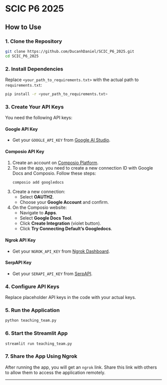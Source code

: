 # SCIC P6 2025

## How to Use

### 1. Clone the Repository
```sh
git clone https://github.com/DucanhDaniel/SCIC_P6_2025.git
cd SCIC_P6_2025
```

### 2. Install Dependencies
Replace `<your_path_to_requirements.txt>` with the actual path to `requirements.txt`:
```sh
pip install -r <your_path_to_requirements.txt>
```

### 3. Create Your API Keys
You need the following API keys:

#### Google API Key
- Get your `GOOGLE_API_KEY` from [Google AI Studio](https://ai.google.dev/aistudio).

#### Composio API Key
1. Create an account on [Composio Platform](https://composio.io).
2. To use the app, you need to create a new connection ID with Google Docs and Composio. Follow these steps:
   ```sh
   composio add googledocs
   ```
3. Create a new connection:
   - Select **OAUTH2**.
   - Choose your **Google Account** and confirm.
4. On the Composio website:
   - Navigate to **Apps**.
   - Select **Google Docs Tool**.
   - Click **Create Integration** (violet button).
   - Click **Try Connecting Default’s Googledocs**.

#### Ngrok API Key
- Get your `NGROK_API_KEY` from [Ngrok Dashboard](https://dashboard.ngrok.com/get-started/your-authtoken).

#### SerpAPI Key
- Get your `SERAPI_API_KEY` from [SerpAPI](https://serpapi.com/).

### 4. Configure API Keys
Replace placeholder API keys in the code with your actual keys.

### 5. Run the Application
```sh
python teaching_team.py
```

### 6. Start the Streamlit App
```sh
streamlit run teaching_team.py
```

### 7. Share the App Using Ngrok
After running the app, you will get an `ngrok` link. Share this link with others to allow them to access the application remotely.

---


